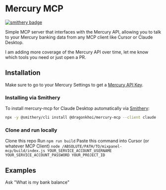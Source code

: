 # Mercury MCP

[![smithery badge](https://smithery.ai/badge/@dragonkhoi/mercury-mcp)](https://smithery.ai/server/@dragonkhoi/mercury-mcp)

Simple MCP server that interfaces with the Mercury API, allowing you to talk to your Mercury banking data from any MCP client like Cursor or Claude Desktop.

I am adding more coverage of the Mercury API over time, let me know which tools you need or just open a PR.

## Installation

Make sure to go to your Mercury Settings to get a [Mercury API Key](https://mercury.com/settings/tokens).

### Installing via Smithery

To install mercury-mcp for Claude Desktop automatically via [Smithery](https://smithery.ai/server/@dragonkhoi/mercury-mcp):

```bash
npx -y @smithery/cli install @dragonkhoi/mercury-mcp --client claude
```

### Clone and run locally

Clone this repo
Run `npm run build`
Paste this command into Cursor (or whatever MCP Client)
`node /ABSOLUTE/PATH/TO/mixpanel-mcp/build/index.js YOUR_SERVICE_ACCOUNT_USERNAME YOUR_SERVICE_ACCOUNT_PASSWORD YOUR_PROJECT_ID`

## Examples
Ask "What is my bank balance"
